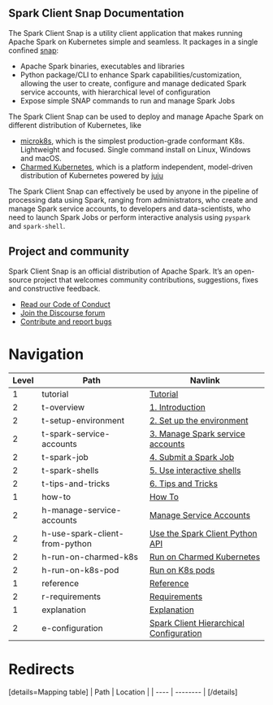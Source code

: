 ## Spark Client Snap Documentation 

The Spark Client Snap is a utility client application that makes running Apache Spark on Kubernetes simple 
and seamless. It packages in a single confined [snap](https://snapcraft.io/):

* Apache Spark binaries, executables and libraries 
* Python package/CLI to enhance Spark capabilities/customization, allowing the user to create, configure and manage dedicated Spark service accounts, with hierarchical level of configuration
* Expose simple SNAP commands to run and manage Spark Jobs

The Spark Client Snap can be used to deploy and manage Apache Spark on different distribution of Kubernetes, like
* [microk8s](https://microk8s.io/), which is the simplest production-grade conformant K8s. Lightweight and focused. 
Single command install on Linux, Windows and macOS.
* [Charmed Kubernetes](https://ubuntu.com/kubernetes/charmed-k8s), which is a platform independent, model-driven distribution 
of Kubernetes powered by [juju](https://juju.is/) 

The Spark Client Snap can effectively be used by anyone in the pipeline of processing 
data using Spark, ranging from administrators, who create and manage Spark service accounts, to 
developers and data-scientists, who need to launch Spark Jobs or perform interactive analysis
using `pyspark` and `spark-shell`.


## Project and community

Spark Client Snap is an official distribution of Apache Spark. It’s an open-source project that welcomes community contributions, suggestions, fixes and constructive feedback.
- [Read our Code of Conduct](https://ubuntu.com/community/code-of-conduct)
- [Join the Discourse forum](https://discourse.charmhub.io/tag/spark)
- [Contribute and report bugs](https://github.com/canonical/spark-client-snap)


# Navigation

| Level | Path                           | Navlink                                                                                                              |
|-------|--------------------------------|----------------------------------------------------------------------------------------------------------------------|
| 1     | tutorial                       | [Tutorial]()                                                                                                         |
| 2     | t-overview                     | [1. Introduction](/t/spark-client-snap-tutorial/8957)                                                                |
| 2     | t-setup-environment            | [2. Set up the environment](/t/spark-client-snap-tutorial-setup-environment/8951)                                    |
| 2     | t-spark-service-accounts       | [3. Manage Spark service accounts](/t/spark-client-snap-tutorial-setup-environment/8952)                             |
| 2     | t-spark-job                    | [4. Submit a Spark Job](/t/spark-client-snap-tutorial-spark-submit/8953)                                             |
| 2     | t-spark-shells                 | [5. Use interactive shells](/t/spark-client-snap-tutorial-interactive-mode/8954)                                     |
| 2     | t-tips-and-tricks              | [6. Tips and Tricks](/t/spark-client-snap-tutorial-common-gotchas/8955)                                              |
| 1     | how-to                         | [How To]()                                                                                                           |
| 2     | h-manage-service-accounts      | [Manage Service Accounts](/t/spark-client-snap-how-to-manage-spark-accounts/8959)                                    |
| 2     | h-use-spark-client-from-python | [Use the Spark Client Python API](/t/spark-client-snap-how-to-python-api/8958)                                       |
| 2     | h-run-on-charmed-k8s           | [Run on Charmed Kubernetes](/t/spark-client-snap-how-to-run-on-charmed-kubernetes/8960)                              |
| 2     | h-run-on-k8s-pod               | [Run on K8s pods](/t/spark-client-snap-how-to-run-on-k8s-in-a-pod/8961)                                              |
| 1     | reference                      | [Reference]()                                                                                                        |
| 2     | r-requirements                 | [Requirements](/t/spark-client-snap-reference-requirements/8962)                                                     |
| 1     | explanation                    | [Explanation]()                                                                                                      |
| 2     | e-configuration                | [Spark Client Hierarchical Configuration](/t/spark-client-snap-explanation-hierarchical-configuration-handling/8956) |


# Redirects

[details=Mapping table]
| Path | Location |
| ---- | -------- |
[/details]